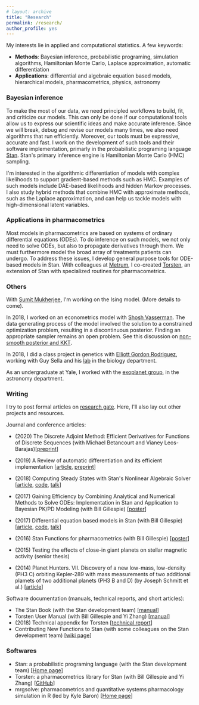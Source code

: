 ```yaml
---
# layout: archive
title: "Research"
permalink: /research/
author_profile: yes
---
```


My interests lie in applied and computational statistics. A few keywords: 

* **Methods**: Bayesian inference, probabilistic programing, simulation algorithms,  Hamiltonian Monte Carlo, Laplace approximation, automatic differentiation
* **Applications**:  differential and algebraic equation based models, hierarchical models, pharmacometrics, physics, astronomy


### Bayesian inference

To make the most of our data, we need principled workflows to build, fit, and criticize our models.
This can only be done if our computational tools allow us to express our scientific
ideas and make accurate inference.
Since we will break, debug and revise our models many times, we also need algorithms
that run efficiently.
Moreover, our tools must be expressive, accurate and fast.
I work on the development of such tools and their software implementation,
primarly in the probabilistic programing language [Stan](http://mc-stan.org/).
Stan's primary inference engine is Hamiltonian Monte Carlo (HMC) sampling.

I'm interested in the algorithmic differentiation of models with complex
likelihoods to support gradient-based methods such as HMC.
Examples of such models include DAE-based likelihoods and hidden Markov processes.
I also study hybrid methods that combine HMC with approximate methods,
such as the Laplace approximation,
and can help us tackle models with high-dimensional latent variables.


### Applications in pharmacometrics

Most models in pharmacometrics are based on systems of ordinary differential equations
(ODEs). To do inference on such models, we not only need to solve ODEs, but also to
propagate derivatives through them.
We must furthermore model the broad array of treatments patients can undergo.
To address these issues, I develop general purpose tools for ODE-based models in
Stan. With colleagues at [Metrum](https://metrumrg.com/), I co-created [Torsten](https://github.com/metrumresearchgroup/Torsten), 
an extension of Stan with specialized routines for pharmacometrics.

### Others

With [Sumit Mukherjee](http://stat.columbia.edu/~sumitm/), I'm working on the
Ising model. (More details to come).

In 2018, I worked on an econometrics model with 
[Shosh Vasserman](https://scholar.harvard.edu/vasserman/home).
The data generating process of the model involved the solution to a constrained
optimization problem, resulting in a discontinuous posterior.
Finding an appropriate sampler remains an open problem.
See this discussion on [non-smooth posterior and KKT](https://discourse.mc-stan.org/t/non-smooth-posterior-and-kkt-problem/6281).

In 2018, I did a class project in genetics with [Elliott Gordon Rodriguez](http://stat.columbia.edu/department-directory/name/elliot-gordon/),
working with Guy Sella and
his [lab](https://sellalab.biology.columbia.edu/) in the biology department.

As an undergraduate at Yale, I worked with the [exoplanet group](http://exoplanets.astro.yale.edu/), in the astronomy department.


### Writing

I try to post formal articles on [research gate](https://www.researchgate.net/profile/Charles_Margossian).
Here, I'll also lay out other projects and resources.

Journal and conference articles:

* (2020) The Discrete Adjoint Method: Efficient Derivatives for Functions of Discrete Sequences (with Michael Betancourt and Vianey Leos-Barajas)[[preprint](https://arxiv.org/abs/2002.00326)]

* (2019) A Review of automatic differentiation and its efficient implementation [[article](https://onlinelibrary.wiley.com/doi/10.1002/widm.1305), [preprint](https://arxiv.org/abs/1811.05031)]
* (2018) Computing Steady States with Stan's Nonlinear Algebraic Solver [[article](https://www.researchgate.net/publication/323834530_Computing_steady_states_with_Stan's_nonlinear_algebraic_solver), [code](https://github.com/stan-dev/stancon_talks/tree/master/2018/Contributed-Talks/08_margossian), [talk](https://www.youtube.com/watch?v=JhwZIX5ryw0&feature=youtu.be)]
* (2017) Gaining Efficiency by Combining Analytical and Numerical Methods to Solve ODEs: Implementation in Stan and Application to Bayesian PK/PD Modeling (with Bill Gillespie) [[poster](https://www.researchgate.net/publication/323834519_Gaining_efficiency_by_combining_analytical_and_numerical_methods_to_solve_ODEs_Implementation_in_Stan_and_application_to_Bayesian_PKPD_modeling)]
* (2017) Differential equation based models in Stan (with Bill Gillespie) [[article](http://mc-stan.org/events/stancon2017-notebooks/stancon2017-margossian-gillespie-ode.html), [code](https://github.com/stan-dev/stancon_talks/tree/master/2017/Contributed-Talks/05_margossian), [talk](https://www.youtube.com/watch?v=DJ0c7Bm5Djk&feature=youtu.be&t=2h53m26s)]
* (2016) Stan Functions for pharmacometrics (with Bill Gillespie) [[poster](https://www.researchgate.net/publication/323834461_Stan_functions_for_pharmacometrics_modeling)]
* (2015) Testing the effects of close-in giant planets on stellar magnetic activity (senior thesis)
* (2014) Planet Hunters. VII. Discovery of a new low-mass, low-density (PH3 C) orbiting Kepler-289
with mass measurements of two additional plamets of two additional planets (PH3 B and D) (by Joseph Schmitt et al.) [[article](http://iopscience.iop.org/article/10.1088/0004-637X/795/2/167/meta;jsessionid=43641D4C5B1CC7595015BE11DDF1239F.c1)]

Software documentation (manuals, technical reports, and short articles):

* The Stan Book (with the Stan development team) [[manual](https://mc-stan.org/docs/2_18/stan-users-guide/index.html)]
* Torsten User Manual (with Bill Gillespie and Yi Zhang) [[manual](https://metrumresearchgroup.github.io/Torsten/)]
* (2018) Technical appendix for Torsten [[technical report](https://github.com/charlesm93/presentations-and-writing/blob/master/TorstenAppendix/Torsten_appendix.pdf)]
* Contributing New Functions to Stan (with some colleagues on the Stan development team) [[wiki page](https://github.com/stan-dev/stan/wiki/Contributing-New-Functions-to-Stan)]


### Softwares

* Stan: a probabilistic programing language (with the Stan development team) [[Home page](https://mc-stan.org/)]
* Torsten: a pharmacometrics library for Stan (with Bill Gillespie and Yi Zhang) [[GitHub](https://github.com/metrumresearchgroup/Torsten)]
* mrgsolve: pharmacometrics and quantitative systems pharmacology simulation in R (led by Kyle Baron) [[Home page](https://mrgsolve.github.io/)]
